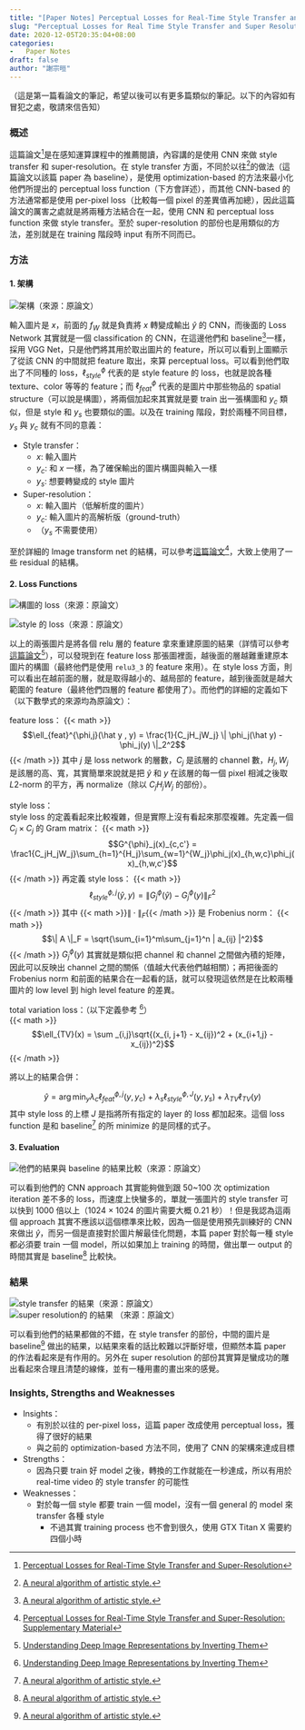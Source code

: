 ```yaml
---
title: "[Paper Notes] Perceptual Losses for Real-Time Style Transfer and Super-Resolution"
slug: "Perceptual Losses for Real Time Style Transfer and Super Resolution"
date: 2020-12-05T20:35:04+08:00
categories:
-   Paper Notes
draft: false
author: "謝宗晅"
---
```


（這是第一篇看論文的筆記，希望以後可以有更多篇類似的筆記。以下的內容如有冒犯之處，敬請來信告知）

### 概述

這篇論文[^1]是在感知運算課程中的推薦閱讀，內容講的是使用 CNN 來做 style transfer 和 super-resolution。在 style transfer 方面，不同於以往[^2]的做法（這篇論文以該篇 paper 為 baseline），是使用 optimization-based 的方法來最小化他們所提出的 perceptual loss function（下方會詳述），而其他 CNN-based 的方法通常都是使用 per-pixel loss（比較每一個 pixel 的差異值再加總），因此這篇論文的厲害之處就是將兩種方法結合在一起，使用 CNN 和 perceptual loss function 來做 style transfer。至於 super-resolution 的部份也是用類似的方法，差別就是在 training 階段時 input 有所不同而已。

### 方法

#### 1. 架構

![架構（來源：原論文）](structure.png)

輸入圖片是 $x$，前面的 $f_W$ 就是負責將 $x$ 轉變成輸出 $\hat y$ 的 CNN，而後面的 Loss Network 其實就是一個 classification 的 CNN，在這邊他們和 baseline[^2]一樣，採用 VGG Net，只是他們將其用於取出圖片的 feature，所以可以看到上圖顯示了從該 CNN 的中間就把 feature 取出，來算 perceptual loss。可以看到他們取出了不同種的 loss，$\ell_{style}^{\phi}$ 代表的是 style feature 的 loss，也就是說各種 texture、color 等等的 feature；而 $\ell^{\phi}_{feat}$ 代表的是圖片中那些物品的 spatial structure（可以說是構圖），將兩個加起來其實就是要 train 出一張構圖和 $y_c$ 類似，但是 style 和 $y_s$ 也要類似的圖。以及在 training 階段，對於兩種不同目標，$y_s$ 與 $y_c$ 就有不同的意義：
* Style transfer：
    * $x:$ 輸入圖片
    * $y_c:$ 和 $x$ 一樣，為了確保輸出的圖片構圖與輸入一樣
    * $y_s:$ 想要轉變成的 style 圖片
* Super-resolution：
    * $x:$ 輸入圖片（低解析度的圖片）
    * $y_c:$ 輸入圖片的高解析版（ground-truth）
    * （$y_s$ 不需要使用）

至於詳細的 Image transform net 的結構，可以參考[這篇論文](https://cs.stanford.edu/people/jcjohns/papers/fast-style/fast-style-supp.pdf)[^3]，大致上使用了一些 residual 的結構。

#### 2. Loss Functions

![構圖的 loss（來源：原論文）](feature_loss.png)

![style 的 loss（來源：原論文）](style_loss.png)

以上的兩張圖片是將各個 relu 層的 feature 拿來重建原圖的結果（詳情可以參考[這篇論文](https://arxiv.org/abs/1412.0035)[^4]），可以發現到在 feature loss 那張圖裡面，越後面的層越難重建原本圖片的構圖（最終他們是使用 $\texttt{relu3_3}$ 的 feature 來用）。在 style loss 方面，則可以看出在越前面的層，就是取得越小的、越局部的 feature，越到後面就是越大範圍的 feature（最終他們四層的 feature 都使用了）。而他們的詳細的定義如下（以下數學式的來源均為原論文）：

feature loss：
{{< math >}}
$$\ell_{feat}^{\phi,j}(\hat y , y) = \frac{1}{C_jH_jW_j} \| \phi_j(\hat y) - \phi_j(y) \|_2^2$$
{{< /math >}}
其中 $j$ 是 loss network 的層數，$C_j$ 是該層的 channel 數，$H_j, W_j$ 是該層的高、寬，其實簡單來說就是把 $\hat y$ 和 $y$ 在該層的每一個 pixel 相減之後取 $L2$-norm 的平方，再 normalize（除以 $C_jH_jW_j$ 的部份）。

style loss：\
style loss 的定義看起來比較複雜，但是實際上沒有看起來那麼複雜。先定義一個 $C_j \times C_j$ 的 Gram matrix：
{{< math >}}
$$G^{\phi}_j(x)_{c,c'} = \frac1{C_jH_jW_j}\sum_{h=1}^{H_j}\sum_{w=1}^{W_j}\phi_j(x)_{h,w,c}\phi_j(x)_{h,w,c'}$$
{{< /math >}}
再定義 style loss：
{{< math >}}
$$\ell^{\phi, j}_{style}(\hat y, y) = \| G_j^\phi(\hat y) - G_j^\phi(y) \|^2_F$$
{{< /math >}}
其中 {{< math >}}$\| \cdot \|_F${{< /math >}} 是 Frobenius norm：
{{< math >}}
$$\| A \|_F = \sqrt{\sum_{i=1}^m\sum_{j=1}^n | a_{ij} |^2}$$
{{< /math >}}
$G_j^\phi(y)$ 其實就是類似把 channel 和 channel 之間做內積的矩陣，因此可以反映出 channel 之間的關係（值越大代表他們越相關）；再把後面的 Frobenius norm 和前面的結果合在一起看的話，就可以發現這依然是在比較兩種圖片的 low level 到 high level feature 的差異。

total variation loss：（以下定義參考 [^4]）\
{{< math >}}
$$\ell_{TV}(x) = \sum _{i,j}\sqrt{(x_{i, j+1} - x_{ij})^2 + (x_{i+1,j} - x_{ij})^2}$$
{{< /math >}}

將以上的結果合併：

$$\hat y = \arg \min_y \lambda _c \ell^{\phi,j} _{feat}(y,y_c) + \lambda _s\ell^{\phi, J} _{style}(y,y_s) + \lambda _{TV}\ell  _{TV}(y)$$
其中 style loss 的上標 $J$ 是指將所有指定的 layer 的 loss 都加起來。這個 loss function 是和 baseline[^2] 的所 minimize 的是同樣的式子。

#### 3. Evaluation

![他們的結果與 baseline[^2] 的結果比較（來源：原論文）](performance.png)

可以看到他們的 CNN approach 其實能夠做到跟 50~100 次 optimization iteration 差不多的 loss，而速度上快蠻多的，單就一張圖片的 style transfer 可以快到 1000 倍以上（1024 $\times$ 1024 的圖片需要大概 0.21 秒）！但是我認為這兩個 approach 其實不應該以這個標準來比較，因為一個是使用預先訓練好的 CNN 來做出 $\hat y$，而另一個是直接對於圖片解最佳化問題，本篇 paper 對於每一種 style 都必須要 train 一個 model，所以如果加上 training 的時間，做出單一 output 的時間其實是 baseline[^2] 比較快。


### 結果

![style transfer 的結果（來源：原論文）](results.png)
![super resolution的 的結果 （來源：原論文）](result2.png)

可以看到他們的結果都做的不錯，在 style transfer 的部份，中間的圖片是 baseline[^2] 做出的結果，以結果來看的話比較難以評斷好壞，但顯然本篇 paper 的作法看起來是有作用的。另外在 super resolution 的部份其實算是蠻成功的雕出看起來合理且清楚的線條，並有一種用畫的畫出來的感覺。

### Insights, Strengths and Weaknesses

* Insights：
    * 有別於以往的 per-pixel loss，這篇 paper 改成使用 perceptual loss，獲得了很好的結果
    * 與之前的 optimization-based 方法不同，使用了 CNN 的架構來達成目標
* Strengths：
    * 因為只要 train 好 model 之後，轉換的工作就能在一秒達成，所以有用於 real-time video 的 style transfer 的可能性
* Weaknesses：
    * 對於每一個 style 都要 train 一個 model，沒有一個 general 的 model 來 transfer 各種 style
        * 不過其實 training process 也不會到很久，使用 GTX Titan X 需要約四個小時

[^1]: [Perceptual Losses for Real-Time Style Transfer and Super-Resolution](https://arxiv.org/abs/1603.08155)
[^2]: [A neural algorithm of artistic style.](https://arxiv.org/abs/1508.06576)
[^3]: [Perceptual Losses for Real-Time Style Transfer and Super-Resolution: Supplementary Material](https://cs.stanford.edu/people/jcjohns/papers/fast-style/fast-style-supp.pdf)
[^4]: [Understanding Deep Image Representations by Inverting Them](https://arxiv.org/abs/1412.0035)
